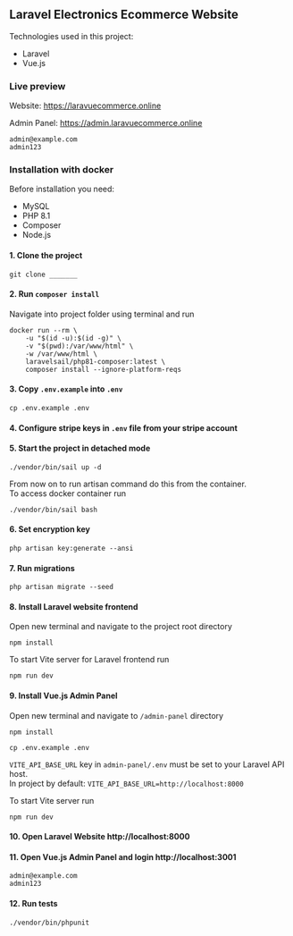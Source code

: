 ## Laravel Electronics Ecommerce Website
Technologies used in this project:
- Laravel
- Vue.js

### Live preview
Website: https://laravuecommerce.online

Admin Panel: https://admin.laravuecommerce.online
```
admin@example.com
admin123
```

### Installation with docker
Before installation you need:
- MySQL
- PHP 8.1
- Composer
- Node.js

#### 1. Clone the project
```
git clone _______
```

#### 2. Run `composer install`
Navigate into project folder using terminal and run

```
docker run --rm \
    -u "$(id -u):$(id -g)" \
    -v "$(pwd):/var/www/html" \
    -w /var/www/html \
    laravelsail/php81-composer:latest \
    composer install --ignore-platform-reqs
```

#### 3. Copy `.env.example` into `.env`

```
cp .env.example .env
```
#### 4. Configure stripe keys in `.env` file from your stripe account

#### 5. Start the project in detached mode

```
./vendor/bin/sail up -d
```
From now on to run artisan command do this from the container. <br>
To access docker container run
```
./vendor/bin/sail bash
```

#### 6. Set encryption key

```
php artisan key:generate --ansi
```

#### 7. Run migrations

```
php artisan migrate --seed
```

#### 8. Install Laravel website frontend
Open new terminal and navigate to the project root directory
```
npm install
```
To start Vite server for Laravel frontend run
```
npm run dev
```

#### 9. Install Vue.js Admin Panel
Open new terminal and navigate to `/admin-panel` directory
```
npm install
```
```
cp .env.example .env
```
`VITE_API_BASE_URL` key in `admin-panel/.env` must be set to your Laravel API host. <br>
In project by default: `VITE_API_BASE_URL=http://localhost:8000`

To start Vite server run
```
npm run dev
```

#### 10. Open Laravel Website http://localhost:8000

#### 11. Open Vue.js Admin Panel and login http://localhost:3001
```
admin@example.com
admin123
```

#### 12. Run tests
```
./vendor/bin/phpunit
```
